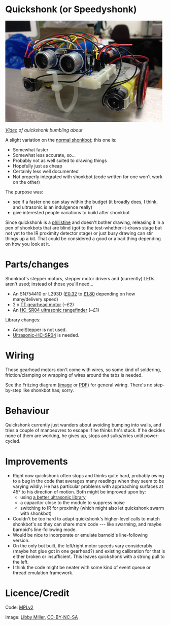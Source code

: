 # Quickshonk (or Speedyshonk)

![Quickshonk from the front](doc/front.jpg)

*[Video](https://secure.flickr.com/photos/nicecupoftea/19958858401/) of quickshonk bumbling about*

A slight variation on the [normal shonkbot](https://github.com/jarkman/shonkbot);
this one is:

 * Somewhat faster
 * Somewhat less accurate, so...
 * Probably not as well suited to drawing things
 * Hopefully just as cheap
 * Certainly less well documented
 * Not properly integrated with shonkbot (code written for one won't work on
   the other)

The purpose was:

 * see if a faster one can stay within the budget (it broadly does, I think,
   and ultrasonic is an indulgence really)
 * give interested people variations to build after shonkbot

Since quickshonk is a [philistine](https://en.wikipedia.org/wiki/Philistinism)
and doesn't bother drawing, releasing it in a pen of shonkbots that are blind
(got to the test-whether-it-draws stage but not yet to the IR proximity detector
stage) or just busy drawing can stir things up a bit.  That could be considered
a good or a bad thing depending on how you look at it.

# Parts/changes

Shonkbot's stepper motors, stepper motor drivers and (currently) LEDs
aren't used; instead of those you'll need...

 * An SN754410 or L293D ([£0.32](http://www.ebay.co.uk/itm/141663342419) to
   [£1.80](http://www.hobbytronics.co.uk/h-bridge-driver-sn754410) depending
   on how many/delivery speed)
 * 2 x [TT gearhead motor](http://www.ebay.co.uk/itm/391083333774) (~£2)
 * An [HC-SR04 ultrasonic rangefinder](http://www.ebay.co.uk/itm/301559167417) (~£1)

Library changes:

 * AccelStepper is not used.
 * [Ultrasonic-HC-SR04](https://github.com/JRodrigoTech/Ultrasonic-HC-SR04) is
   needed.

# Wiring

Those gearhead motors don't come with wires, so some kind of soldering,
friction/clamping or wrapping of wires around the tabs is needed.

See the Fritzing diagram ([image](doc/quickshonk_bb.png?raw=true) or
[PDF](doc/quickshonk_bb.pdf)) for general wiring.  There's
no step-by-step like shonkbot has; sorry.

# Behaviour

Quickshonk currently just wanders about avoiding bumping into walls, and tries
a couple of manoeuvres to escape if he thinks he's stuck.  If he decides none
of them are working, he gives up, stops and sulks/cries until power-cycled.

# Improvements

 * Right now quickshonk often stops and thinks quite hard, probably owing to a
   bug in the code that averages many readings when they seem to be varying
   wildly.  He has particular problems with approaching surfaces at 45&deg; to
   his direction of motion.  Both might be improved upon by:
    * using [a better ultrasonic library](https://code.google.com/p/arduino-new-ping/)
    * a capacitor close to the module to suppress noise
    * switching to IR for proximity (which might also let quickshonk swarm
      with shonkbot)
 * Couldn't be too hard to adapt quickshonk's higher-level calls to match
   shonkbot's so they can share more code --- like swarming, and maybe
   barnoid's line-following mode.
 * Would be nice to incorporate or emulate barnoid's line-following version.
 * On the only bot built, the left/right motor speeds vary considerably (maybe
   hot glue got in one gearhead?) and existing calibration for that is either
   broken or insufficient.  This leaves quickshonk with a strong pull to the
   left.
 * I think the code might be neater with some kind of event queue or
   thread emulation framework.

# Licence/Credit

Code: [MPLv2](https://www.mozilla.org/MPL/2.0/)

Image: [Libby Miller](https://secure.flickr.com/photos/nicecupoftea/19372033234/in/photostream/), [CC-BY-NC-SA](https://creativecommons.org/licenses/by-nc-sa/2.0/)
